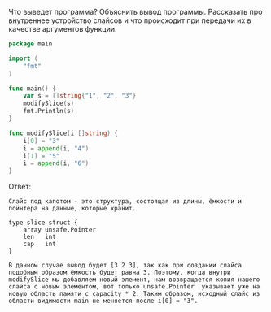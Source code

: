 Что выведет программа? Объяснить вывод программы. Рассказать про внутреннее устройство слайсов и что происходит при передачи их в качестве аргументов функции.

```go
package main

import (
	"fmt"
)

func main() {
	var s = []string{"1", "2", "3"}
	modifySlice(s)
	fmt.Println(s)
}

func modifySlice(i []string) {
	i[0] = "3"
	i = append(i, "4")
	i[1] = "5"
	i = append(i, "6")
}
```

Ответ:
```
Слайс под капотом - это структура, состоящая из длины, ёмкости и пойнтера на данные, которые хранит.

type slice struct {
	array unsafe.Pointer
	len   int
	cap   int
}

В данном случае вывод будет [3 2 3], так как при создании слайса подобным образом ёмкость будет равна 3. Поэтому, когда внутри modifySlice мы добавляем новый элемент, нам возвращается копия нашего слайса с новым элементом, вот только unsafe.Pointer  указывает уже на новую область памяти с capacity * 2. Таким образом, исходный слайс из области видимости main не меняется после i[0] = "3".

```